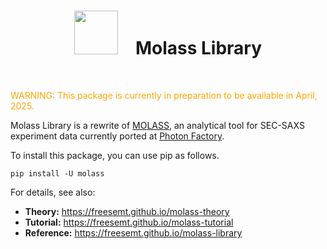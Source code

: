 <div align="center">
<h1><img src="https://freesemt.github.io/molass-library/_static/molamola.png" width="70">&emsp;Molass Library</h1>
<br>
</div>

<font color="orange">WARNING: This package is currently in preparation to be available in April, 2025.</font>

Molass Library is a rewrite of [MOLASS](https://www.jstage.jst.go.jp/article/biophysico/20/1/20_e200001/_article), an analytical tool for SEC-SAXS experiment data currently ported at [Photon Factory](https://pfwww.kek.jp/saxs/MOLASS.html).

To install this package, you can use pip as follows.

```
pip install -U molass
```

For details, see also:

- **Theory:** https://freesemt.github.io/molass-theory
- **Tutorial:** https://freesemt.github.io/molass-tutorial
- **Reference:** https://freesemt.github.io/molass-library

<br>